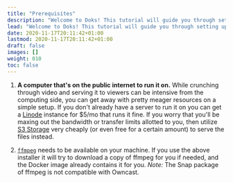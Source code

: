 ```yaml
---
title: "Prerequisites"
description: "Welcome to Doks! This tutorial will guide you through setting up and deploying your first Doks site."
lead: "Welcome to Doks! This tutorial will guide you through setting up and deploying your first Doks site."
date: 2020-11-17T20:11:42+01:00
lastmod: 2020-11-17T20:11:42+01:00
draft: false
images: []
weight: 010
toc: false
---
```


1. **A computer that's on the public internet to run it on.**  While crunching through video and serving it to viewers can be intensive from the computing side, you can get away with pretty meager resources on a simple setup.  If you don't already have a server to run it on you can get a [Linode](https://www.linode.com/products/nanodes/) instance for $5/mo that runs it fine.  If you worry that you'll be maxing out the bandwidth or transfer limits allotted to you, then utilize [S3 Storage](/docs/s3) very cheaply (or even free for a certain amount) to serve the files instead.

1. [`ffmpeg`](https://ffmpeg.org/download.html) needs to be available on your machine.  If you use the above installer it will try to download a copy of ffmpeg for you if needed, and the Docker image already contains it for you.  _Note:_ The Snap package of ffmpeg is not compatible with Owncast.
